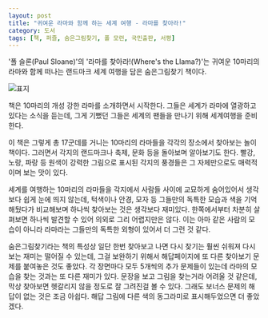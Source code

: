 ```yaml
---
layout: post
title: "귀여운 라마와 함께 하는 세계 여행 - 라마를 찾아라!"
category: 도서
tags: [책, 퍼즐, 숨은그림찾기, 폴 모런, 국민출판, 서평]
---
```


'폴 슬론(Paul Sloane)'의
'라마를 찾아라!(Where's the Llama?)'는
귀여운 10마리의 라마와 함께 떠나는 랜드마크 세계 여행을 담은 숨은그림찾기 책이다.

![표지](https://lh3.googleusercontent.com/3Kjnf-ppWvFT-tHUWo-LEmt8axSjUYn-9Ym5DaUYDmdJCECXa5Y7njdTPVk-LRqh0gFJu_C6nd9nDw=s480)

책은 10마리의 개성 강한 라마를 소개하면서 시작한다.
그들은 세계가 라마에 열광하고 있다는 소식을 듣는데,
그게 기뻤던 그들은 세계의 팬들을 만나기 위해 세계여행을 준비한다.

이 책은 그렇게 총 17군데를 거니는 10마리의 라마들을
각각의 장소에서 찾아보는 놀이 책이다.
그러면서 각지의 랜드마크나 축제, 문화 등을 돌아보며 알아보기도 한다.
빨강, 노랑, 파랑 등 원색이 강력한 그림으로 표시된 각지의 풍경들은
그 자체만으로도 매력적이며 보는 맛이 있다.

세계를 여행하는 10마리의 라마들을
각지에서 사람들 사이에 교묘하게 숨어있어서 생각보다 쉽게 눈에 띄지 않는데,
턱색이나 안경, 모자 등 그들만의 독특한 모습과 색을 기억해뒀다가
비교해보며 하나씩 찾아보는 것은 생각보다 재미있다.
한쪽에서부터 차분히 살펴보면 하나씩 발견할 수 있어 의외로 그리 어렵지만은 않다.
이는 아마 같은 사람의 모습이 아니라 라마라는 그들만의 독특한 외형이 있어서 더 그런 것 같다.

숨은그림찾기라는 책의 특성상 일단 한번 찾아보고 나면 다시 찾기는 훨씬 쉬워져 다시 보는 재미는 떨어질 수 있는데,
그걸 보완하기 위해서 해답페이지에 또 다른 찾아보기 문제를 붙여놓은 것도 좋았다.
각 장면마다 모두 5개씩의 추가 문제들이 있는데
라마의 모습을 찾는 것과는 또 다른 재미가 있다.
문장을 보고 그림을 찾는거라 어려울 것 같은데, 막상 찾아보면 헷갈리지 않을 정도로 잘 그려진걸 볼 수 있다.
그래도 보너스 문제의 해답이 없는 것은 조금 아쉽다.
해답 그림에 다른 색의 동그라미로 표시해두었으면 더 좋았겠다.
